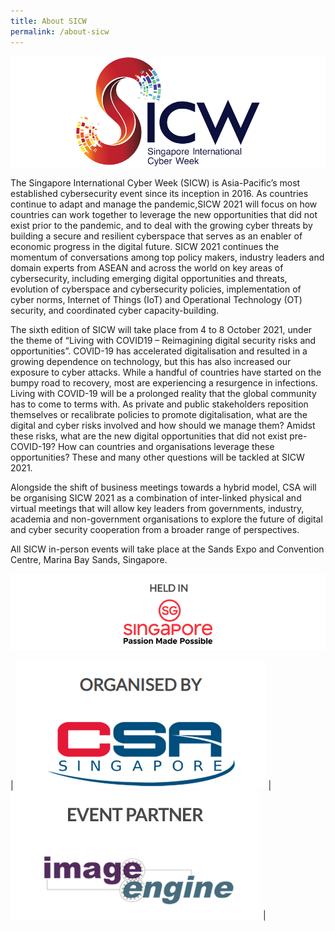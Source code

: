 ```yaml
---
title: About SICW
permalink: /about-sicw
---
```

![SICW](/images/logos/logo-sicw-full-wspace-lr-h300.png)

The Singapore International Cyber Week (SICW) is Asia-Pacific’s most established cybersecurity event since its inception in 2016. As countries continue to adapt and manage the pandemic,SICW 2021 will focus on how countries can work together to leverage the new opportunities that did not exist prior to the pandemic, and to deal with the growing cyber threats by building a secure and resilient cyberspace that serves as an enabler of economic progress in the digital future. SICW 2021 continues the momentum of conversations among top policy makers, industry leaders and domain experts from ASEAN and across the world on key areas of cybersecurity, including emerging digital opportunities and threats, evolution of cyberspace and cybersecurity policies, implementation of cyber norms, Internet of Things (IoT) and Operational Technology (OT) security, and coordinated cyber capacity-building.

The sixth edition of SICW will take place from 4 to 8 October 2021, under the theme of “Living with COVID19 – Reimagining digital security risks and opportunities”. COVID-19 has accelerated digitalisation and resulted in a growing dependence on technology, but this has also increased our exposure to cyber attacks. While a handful of countries have started on the bumpy road to recovery, most are experiencing a resurgence in infections. Living with COVID-19 will be a prolonged reality that the global community has to come to terms with. As private and public stakeholders reposition themselves or recalibrate policies to promote digitalisation, what are the digital and cyber risks involved and how should we manage them? Amidst these risks, what are the new digital opportunities that did not exist pre-COVID-19? How can countries and organisations leverage these opportunities? These and many other questions will be tackled at SICW 2021.

Alongside the shift of business meetings towards a hybrid model, CSA will be organising SICW 2021 as a combination of inter-linked physical and virtual meetings that will allow key leaders from governments, industry, academia and non-government organisations to explore the future of digital and cyber security cooperation from a broader range of perspectives.

All SICW in-person events will take place at the Sands Expo and Convention Centre, Marina Bay Sands, Singapore.

![SG](/images/logo-sg-half-wspace-text-v3-850width.png)

|      <a href="https://www.csa.gov.sg" target="_blank"><img src="/images/logos/logo-csa-sg-half-wspace-text-v3.png"></a>  | <a href="http://www.image-engine.biz/" target="_blank"><img src="/images/logos/logo-IE-sg-half-wspace-text-v3.png"></a>  |